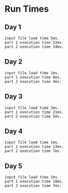 # Run Times

## Day 1

```
input file load time 5ms.
part 1 execution time 22ms.
part 2 execution time 34ms.
```

## Day 2

```
input file load time 1ms.
part 1 execution time 8ms.
part 2 execution time 4ms.
```

## Day 3

```
input file load time 3ms.
part 1 execution time 21ms.
part 2 execution time 5ms.
```

## Day 4

```
input file load time 1ms.
part 1 execution time 13ms.
part 2 execution time 7ms.
```

## Day 5

```
input file load time 1ms.
part 1 execution time 10ms.
part 2 execution time 7ms.
```
